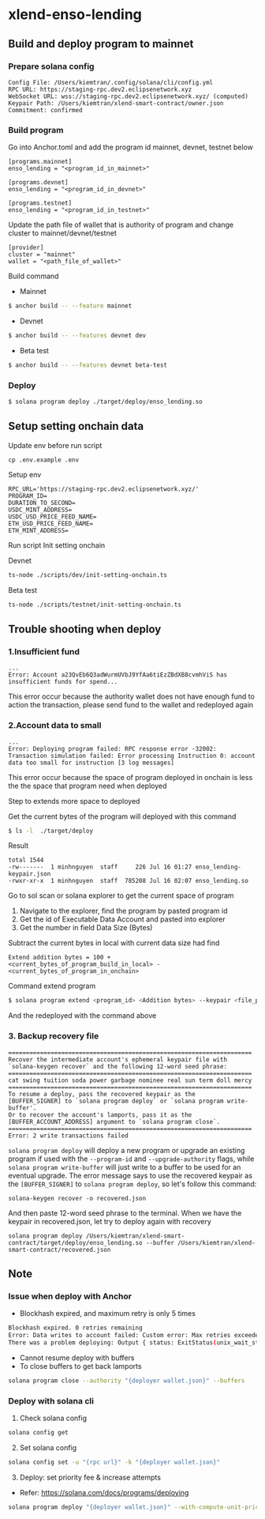 # xlend-enso-lending

## Build and deploy program to mainnet

### Prepare solana config

```
Config File: /Users/kiemtran/.config/solana/cli/config.yml
RPC URL: https://staging-rpc.dev2.eclipsenetwork.xyz 
WebSocket URL: wss://staging-rpc.dev2.eclipsenetwork.xyz/ (computed)
Keypair Path: /Users/kiemtran/xlend-smart-contract/owner.json 
Commitment: confirmed 
```

### Build program 
Go into Anchor.toml and add the program id mainnet, devnet, testnet below

```
[programs.mainnet]
enso_lending = "<program_id_in_mainnet>"

[programs.devnet]
enso_lending = "<program_id_in_devnet>"

[programs.testnet]
enso_lending = "<program_id_in_testnet>"
```

Update the path file of wallet that is authority of program and change cluster to mainnet/devnet/testnet
```
[provider]
cluster = "mainnet"
wallet = "<path_file_of_wallet>"
```

Build command

- Mainnet
```bash
$ anchor build -- --feature mainnet
```

- Devnet

```bash
$ anchor build -- --features devnet dev
```

- Beta test

```bash
$ anchor build -- --features devnet beta-test
```

### Deploy

```bash
$ solana program deploy ./target/deploy/enso_lending.so
```

## Setup setting onchain data
Update env before run script
```
cp .env.example .env
```

Setup env 
```
RPC_URL='https://staging-rpc.dev2.eclipsenetwork.xyz/'
PROGRAM_ID=
DURATION_TO_SECOND=
USDC_MINT_ADDRESS=
USDC_USD_PRICE_FEED_NAME=
ETH_USD_PRICE_FEED_NAME=
ETH_MINT_ADDRESS=
```

Run script Init setting onchain

Devnet
```bash
ts-node ./scripts/dev/init-setting-onchain.ts 
```

Beta test
```bash
ts-node ./scripts/testnet/init-setting-onchain.ts 
```

## Trouble shooting when deploy

### 1.Insufficient fund 
```
...
Error: Account a23QvEb6Q3adWurmUVbJ9YfAa6tiEzZBdXB8cvmhViS has insufficient funds for spend...
```
This error occur because the authority wallet does not have enough fund to action the transaction, please send fund to the wallet and redeployed again

### 2.Account data to small
```
...
Error: Deploying program failed: RPC response error -32002: Transaction simulation failed: Error processing Instruction 0: account data too small for instruction [3 log messages]
```
This error occur because the space of program deployed in onchain is less the the space that program need when deployed

Step to extends more space to deployed 

Get the current bytes of the program will deployed with this command
```bash
$ ls -l  ./target/deploy
```
Result
```
total 1544
-rw-------  1 minhnguyen  staff     226 Jul 16 01:27 enso_lending-keypair.json
-rwxr-xr-x  1 minhnguyen  staff  785208 Jul 16 02:07 enso_lending.so
```

Go to sol scan or solana explorer to get the current space of program
1. Navigate to the explorer, find the program by pasted program id
2. Get the id of Executable Data Account and pasted into explorer
3. Get the number in field Data Size (Bytes)

Subtract the current bytes in local with current data size had find
```
Extend addition bytes = 100 + <current_bytes_of_program_build_in_local> - <current_bytes_of_program_in_onchain>
```
Command extend program

```bash
$ solana program extend <program_id> <Addition bytes> --keypair <file_path_of_wallet>
```

And the redeployed with the command above

### 3. Backup recovery file
```
=====================================================================
Recover the intermediate account's ephemeral keypair file with
`solana-keygen recover` and the following 12-word seed phrase:
=====================================================================
cat swing tuition soda power garbage nominee real sun term doll mercy
=====================================================================
To resume a deploy, pass the recovered keypair as the
[BUFFER_SIGNER] to `solana program deploy` or `solana program write-buffer'.
Or to recover the account's lamports, pass it as the
[BUFFER_ACCOUNT_ADDRESS] argument to `solana program close`.
=====================================================================
Error: 2 write transactions failed
```
`solana program deploy` will deploy a new program or upgrade an existing program if used with the `--program-id` and `--upgrade-authority` flags, while `solana program write-buffer` will just write to a buffer to be used for an eventual upgrade.
The error message says to use the recovered keypair as the `[BUFFER_SIGNER]` to `solana program deploy`, so let's follow this command:

```
solana-keygen recover -o recovered.json
```
And then paste 12-word seed phrase to the terminal.
When we have the keypair in recovered.json, let try to deploy again with recovery
```
solana program deploy /Users/kiemtran/xlend-smart-contract/target/deploy/enso_lending.so --buffer /Users/kiemtran/xlend-smart-contract/recovered.json
```
## Note
### Issue when deploy with Anchor
- Blockhash expired, and maximum retry is only 5 times
```bash
Blockhash expired. 0 retries remaining
Error: Data writes to account failed: Custom error: Max retries exceeded
There was a problem deploying: Output { status: ExitStatus(unix_wait_status(256)), stdout: "", stderr: "" }.
```
- Cannot resume deploy with buffers
- To close buffers to get back lamports
```bash
solana program close --authority "{deployer wallet.json}" --buffers
```
### Deploy with solana cli
1. Check solana config
```bash
solana config get
```
2. Set solana config
```bash
solana config set -u "{rpc url}" -k "{deployer wallet.json}"
```
3. Deploy: set priority fee & increase attempts
- Refer: https://solana.com/docs/programs/deploying
```bash
solana program deploy "{deployer wallet.json}" --with-compute-unit-price 5000 --max-sign-attempts 1000 --use-rpc
```